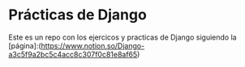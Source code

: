 # Prácticas de Django

Este es un repo con los ejercicos y practicas de Django siguiendo la [página]:(https://www.notion.so/Django-a3c5f9a2bc5c4acc8c307f0c81e8af65)
